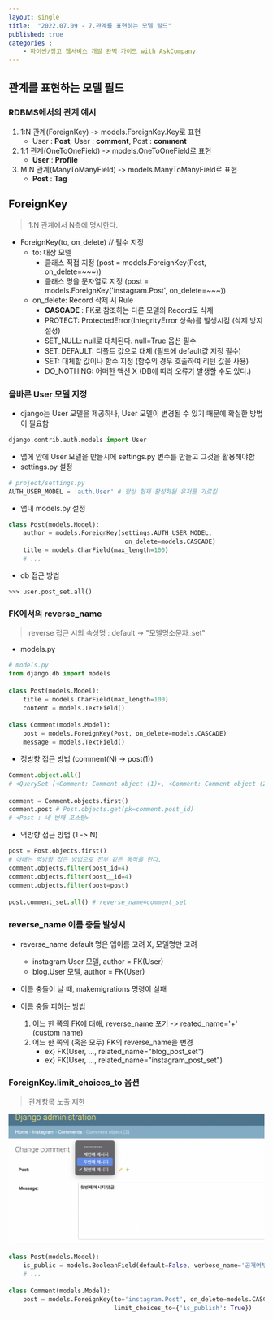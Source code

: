 ```yaml
---
layout: single
title:  "2022.07.09 - 7.관계를 표현하는 모델 필드"
published: true
categories : 
    - 파이썬/장고 웹서비스 개발 완벽 가이드 with AskCompany
---
```


## 관계를 표현하는 모델 필드

### RDBMS에서의 관계 예시
1. 1:N 관계(ForeignKey) -> models.ForeignKey.Key로 표현
    - User : **Post**, User : **comment**, Post : **comment**
2. 1:1 관계(OneToOneField) -> models.OneToOneField로 표현
    - **User** : **Profile**
3. M:N 관계(ManyToManyField) -> models.ManyToManyField로 표현
    - **Post** : **Tag**

## ForeignKey
> 1:N 관계에서 N측에 명시한다.

- ForeignKey(to, on_delete) // 필수 지정
    - to: 대상 모델
        - 클래스 직접 지정 (post = models.ForeignKey(Post, on_delete=~~~))
        - 클래스 명을 문자열로 지정 (post = models.ForeignKey('instagram.Post', on_delete=~~~))
    - on_delete: Record 삭제 시 Rule
        - **CASCADE** : FK로 참조하는 다른 모델의 Record도 삭제
        - PROTECT: ProtectedError(IntegrityError 상속)를 발생시킴 (삭제 방지 설정)
        - SET_NULL: null로 대체된다. null=True 옵션 필수
        - SET_DEFAULT: 디폴트 값으로 대체 (필드에 default값 지정 필수)
        - SET: 대체할 값이나 함수 지정 (함수의 경우 호출하여 리턴 값을 사용)
        - DO_NOTHING: 어떠한 액션 X (DB에 따라 오류가 발생할 수도 있다.)

### 올바른 User 모델 지정

- django는 User 모델을 제공하나, User 모델이 변경될 수 있기 때문에 확실한 방법이 필요함

``` python
django.contrib.auth.models import User
```

- 앱에 안에 User 모델을 만들시에 settings.py 변수를 만들고 그것을 활용해야함
- settings.py 설정

``` python
# project/settings.py
AUTH_USER_MODEL = 'auth.User' # 항상 현재 활성화된 유저를 가르킴
```

- 앱내 models.py 설정
``` python
class Post(models.Model):
    author = models.ForeignKey(settings.AUTH_USER_MODEL,
                                on_delete=models.CASCADE)
    title = models.CharField(max_length=100)
    # ...
```

- db 접근 방법
``` shell
>>> user.post_set.all()
```

### FK에서의 reverse_name
> reverse 접근 시의 속성명 : default -> "모델명소문자_set"

- models.py

``` python
# models.py
from django.db import models

class Post(models.Model):
    title = models.CharField(max_length=100)
    content = models.TextField()

class Comment(models.Model):
    post = models.ForeignKey(Post, on_delete=models.CASCADE)
    message = models.TextField()
```

- 정방향 접근 방법 (comment(N) -> post(1))
``` python
Comment.object.all()
# <QuerySet [<Comment: Comment object (1)>, <Comment: Comment object (2)>]>

comment = Comment.objects.first()
comment.post # Post.objects.get(pk=comment.post_id)
# <Post : 네 번째 포스팅>
```

- 역방향 접근 방법 (1 -> N)

``` python
post = Post.objects.first()
# 아래는 역방향 접근 방법으로 전부 같은 동작을 한다.
comment.objects.filter(post_id=4)
comment.objects.filter(post__id=4)
comment.objects.filter(post=post)

post.comment_set.all() # reverse_name=comment_set
```

### reverse_name 이름 충돌 발생시

- reverse_name default 명은 앱이름 고려 X, 모델명만 고려
    - instagram.User 모델, author = FK(User)
    - blog.User 모델, author = FK(User)

- 이름 충돌이 날 때, makemigrations 명령이 실패
- 이름 충돌 피하는 방법
    1. 어느 한 쪽의 FK에 대해, reverse_name 포기 -> reated_name='+' (custom name)
    2. 어느 한 쪽의 (혹은 모두) FK의 reverse_name을 변경
        - ex) FK(User, ..., related_name="blog_post_set") 
        - ex) FK(User, ..., related_name="instagram_post_set")

### ForeignKey.limit_choices_to 옵션
> 관계항목 노출 제한

![관계항목 노출제한](../../img/django7_01.png)

``` python
class Post(models.Model):
    is_public = models.BooleanField(default=False, verbose_name='공개여부')
    # ...

class Comment(models.Model):
    post = models.ForeignKey(to='instagram.Post', on_delete=models.CASCADE,
                             limit_choices_to={'is_publish': True})
```

